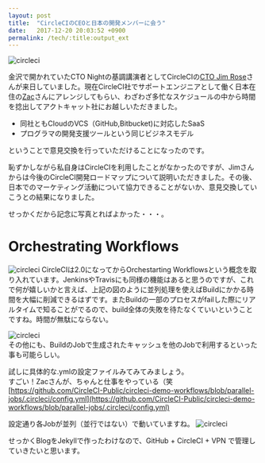 ```yaml
---
layout: post
title:  "CircleCIのCEOと日本の開発メンバーに会う"
date:   2017-12-20 20:03:52 +0900
permalink: /tech/:title:output_ext
---
```


![circleci]({{site.baseurl}}/assets/news/2017/1220/20170402145336.png)

金沢で開かれていたCTO Nightの基調講演者としてCircleCIの[CTO Jim Rose](https://www.linkedin.com/in/jimdotrose/)さんが来日していました。現在CircleCI社でサポートエンジニアとして働く日本在住の[Zac](https://github.com/zzak)さんにアレンジしてもらい、わざわざ多忙なスケジュールの中から時間を捻出してアクトキャット社にお越しいただきました。

- 同社ともCloudのVCS（GitHub,Bitbucket)に対応したSaaS
- プログラマの開発支援ツールという同じビジネスモデル  
  
ということで意見交換を行っていただけることになったのです。  
  
恥ずかしながら私自身はCircleCIを利用したことがなかったのですが、Jimさんからは今後のCircleCI開発ロードマップについて説明いただきました。その後、日本でのマーケティング活動について協力できることがないか、意見交換していこうとの結果になりました。
  
せっかくだから記念に写真とればよかった・・・。


# Orchestrating Workflows
![circleci]({{site.baseurl}}/assets/news/2017/1220/wf-header.png)
CircleCIは2.0になってからOrchestarting Workflowsという概念を取り入れています。JenkinsやTravisにも同様の機能はあると思うのですが、これで何が嬉しいかと言えば、上記の図のように並列処理を使えばBuildにかかる時間を大幅に削減できるはずです。またBuildの一部のプロセスがfailした際にリアルタイムで知ることがでるので、build全体の失敗を待たなくていいということですね。時間が無駄にならない。
  
![circleci]({{site.baseurl}}/assets/news/2017/1220/Diagram-v3-Workspaces.png)  
その他にも、BuildのJobで生成されたキャッシュを他のJobで利用するといった事も可能らしい。 

  
試しに具体的な.ymlの設定ファイルみてみてみましょう。  
すごい！Zacさんが、ちゃんと仕事をやっている（笑    
[https://github.com/CircleCI-Public/circleci-demo-workflows/blob/parallel-jobs/.circleci/config.yml](https://github.com/CircleCI-Public/circleci-demo-workflows/blob/parallel-jobs/.circleci/config.yml)
  
設定通り各Jobが並列（並行ではない）で動いていますね。
![circleci]({{site.baseurl}}/assets/news/2017/1220/parallel-jobs.png)
  
せっかくBlogをJekyllで作ったわけなので、GitHub + CircleCI + VPN で管理していきたいと思います。

